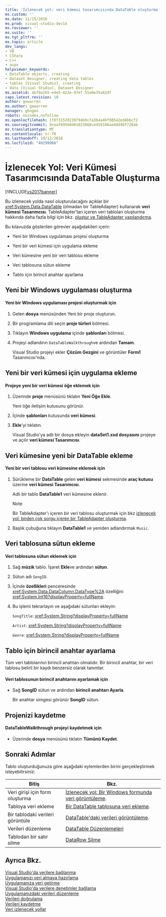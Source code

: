 ```yaml
---
title: 'İzlenecek yol: veri kümesi tasarımcısında DataTable oluşturma | Microsoft Docs'
ms.custom: ''
ms.date: 11/15/2016
ms.prod: visual-studio-dev14
ms.reviewer: ''
ms.suite: ''
ms.tgt_pltfrm: ''
ms.topic: article
dev_langs:
- VB
- CSharp
- C++
- aspx
helpviewer_keywords:
- DataTable objects, creating
- Dataset Designer, creating data tables
- tables [Visual Studio], creating
- data [Visual Studio], Dataset Designer
ms.assetid: abf0a2b5-e4e5-422e-97ef-55a0e35a82df
caps.latest.revision: 10
author: gewarren
ms.author: gewarren
manager: ghogen
robots: noindex,nofollow
ms.openlocfilehash: 1f0f31528239794b9c7a3b4a4bf98542ed4bbcf2
ms.sourcegitcommit: 9ceaf69568d61023868ced59108ae4dd46f720ab
ms.translationtype: MT
ms.contentlocale: tr-TR
ms.lasthandoff: 10/12/2018
ms.locfileid: "49299968"
---
```

# <a name="walkthrough-creating-a-datatable-in-the-dataset-designer"></a>İzlenecek Yol: Veri Kümesi Tasarımcısında DataTable Oluşturma
[!INCLUDE[vs2017banner](../includes/vs2017banner.md)]

Bu izlenecek yolda nasıl oluşturulacağını açıklar bir <xref:System.Data.DataTable> (olmadan bir TableAdapter) kullanarak **veri kümesi Tasarımcısı**. TableAdapter'ları içeren veri tabloları oluşturma hakkında daha fazla bilgi için bkz. [oluştur ve TableAdapter yapılandırma](../data-tools/create-and-configure-tableadapters.md).  
  
 Bu kılavuzda gösterilen görevler aşağıdakileri içerir:  
  
-   Yeni bir Windows uygulaması projesi oluşturma  
  
-   Yeni bir veri kümesi için uygulama ekleme  
  
-   Veri kümesine yeni bir veri tablosu ekleme  
  
-   Veri tablosuna sütun ekleme  
  
-   Tablo için birincil anahtar ayarlama  
  
## <a name="creating-a-new-windows-application"></a>Yeni bir Windows uygulaması oluşturma  
  
#### <a name="to-create-a-new-windows-application-project"></a>Yeni bir Windows uygulaması projesi oluşturmak için  
  
1.  Gelen **dosya** menüsünden Yeni bir proje oluşturun.  
  
2.  Bir programlama dili seçin **proje türleri** bölmesi.  
  
3.  Tıklayın **Windows uygulama** içinde **şablonları** bölmesi.  
  
4.  Projeyi adlandırın `DataTableWalkthrough`ve ardından **Tamam**.  
  
     Visual Studio projeyi ekler **Çözüm Gezgini** ve görüntüler **Form1** Tasarımcısı'nda.  
  
## <a name="adding-a-new-dataset-to-the-application"></a>Yeni bir veri kümesi için uygulama ekleme  
  
#### <a name="to-add-a-new-dataset-item-to-the-project"></a>Projeye yeni bir veri kümesi öğe eklemek için  
  
1.  Üzerinde **proje** menüsünü tıklatın **Yeni Öğe Ekle**.  
  
     Yeni öğe iletişim kutusunu görünür.  
  
2.  İçinde **şablonları** kutusunda **veri kümesi**.  
  
3.  **Ekle**'yi tıklatın.  
  
     Visual Studio'ya adlı bir dosya ekleyin **dataSet1.xsd dosyasını** projeye ve açılır **veri kümesi Tasarımcısı**.  
  
## <a name="adding-a-new-datatable-to-the-dataset"></a>Veri kümesine yeni bir DataTable ekleme  
  
#### <a name="to-add-a-new-data-table-to-the-dataset"></a>Yeni bir veri tablosu veri kümesine eklemek için  
  
1.  Sürükleme bir **DataTable** gelen **veri kümesi** sekmesinde **araç kutusu** üzerine **veri kümesi Tasarımcısı**.  
  
     Adlı bir tablo **DataTable1** veri kümesine eklenir.  
  
    > [!NOTE]
    >  Bir TableAdapter'ı içeren bir veri tablosu oluşturmak için bkz [izlenecek yol: birden çok sorgu içeren bir TableAdapter oluşturma](../data-tools/walkthrough-creating-a-tableadapter-with-multiple-queries.md).  
  
2.  Başlık çubuğuna tıklayın **DataTable1** ve yeniden adlandırmak `Music`.  
  
## <a name="adding-columns-to-the-data-table"></a>Veri tablosuna sütun ekleme  
  
#### <a name="to-add-columns-to-the-data-table"></a>Veri tablosuna sütun eklemek için  
  
1.  Sağ **müzik** tablo. İşaret **Ekle**ve ardından **sütun**.  
  
2.  Sütun adı `SongID`.  
  
3.  İçinde **özellikleri** penceresinde <xref:System.Data.DataColumn.DataType%2A> özelliğini <xref:System.Int16?displayProperty=fullName>.  
  
4.  Bu işlemi tekrarlayın ve aşağıdaki sütunları ekleyin:  
  
     `SongTitle`: <xref:System.String?displayProperty=fullName>  
  
     `Artist`: <xref:System.String?displayProperty=fullName>  
  
     `Genre`: <xref:System.String?displayProperty=fullName>  
  
## <a name="setting-the-primary-key-for-the-table"></a>Tablo için birincil anahtar ayarlama  
 Tüm veri tablolarının birincil anahtarı olmalıdır. Bir birincil anahtar, bir veri tablosu belirli bir kaydı benzersiz olarak tanımlar.  
  
#### <a name="to-set-the-primary-key-of-the-data-table"></a>Veri tablosunun birincil anahtarını ayarlamak için  
  
-   Sağ **SongID** sütun ve ardından **birincil anahtarı Ayarla**.  
  
     Bir anahtar simgesi görünür **SongID** sütun.  
  
## <a name="saving-your-project"></a>Projenizi kaydetme  
  
#### <a name="to-save-the-datatablewalkthrough-project"></a>DataTableWalkthrough projeyi kaydetmek için  
  
-   Üzerinde **dosya** menüsünü tıklatın **Tümünü Kaydet**.  
  
## <a name="next-steps"></a>Sonraki Adımlar  
 Tablo oluşturduğunuza göre aşağıdaki eylemlerden birini gerçekleştirmek isteyebilirsiniz:  
  
|Bitiş|Bkz. |  
|--------|---------|  
|Veri girişi için form oluşturma|[İzlenecek yol: Bir Windows formunda veri görüntüleme](../data-tools/walkthrough-displaying-data-on-a-windows-form.md).|  
|Tabloya veri ekleme|[Bir DataTable tablosuna veri ekleme](http://msdn.microsoft.com/library/d6aa8474-7bde-48f7-949d-20dc38a1625b).|  
|Bir tablodaki verileri görüntüle|[DataTable'daki verileri görüntüleme](http://msdn.microsoft.com/library/1d26e0fb-f6e0-4afa-9a9c-b8d55b8f20dc).|  
|Verileri düzenleme|[DataTable Düzenlemeleri](http://msdn.microsoft.com/library/f08008a9-042e-4de9-94f3-4f0e502b1eb5)|  
|Tablodan bir satır silme|[DataRow Silme](http://msdn.microsoft.com/library/c34f531d-4b9b-4071-b2d7-342c402aa586)|  
  
## <a name="see-also"></a>Ayrıca Bkz.  
 [Visual Studio'da verilere bağlanma](../data-tools/connecting-to-data-in-visual-studio.md)   
 [Uygulamanızı veri almaya hazırlama](http://msdn.microsoft.com/library/c17bdb7e-c234-4f2f-9582-5e55c27356ad)   
 [Uygulamanıza veri getirme](../data-tools/fetching-data-into-your-application.md)   
 [Visual Studio'da verilere denetimler bağlama](../data-tools/bind-controls-to-data-in-visual-studio.md)   
 [Uygulamanızdaki verileri düzenleme](../data-tools/editing-data-in-your-application.md)   
 [Verileri doğrulama](http://msdn.microsoft.com/library/b3a9ee4e-5d4d-4411-9c56-c811f2b4ee7e)   
 [Verileri kaydetme](../data-tools/saving-data.md)   
 [Veri izlenecek yollar](http://msdn.microsoft.com/library/15a88fb8-3bee-4962-914d-7a1f8bd40ec4)